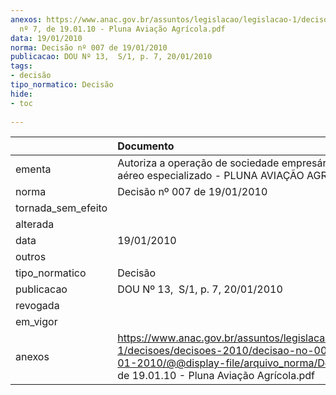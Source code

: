 ```yaml
---
anexos: https://www.anac.gov.br/assuntos/legislacao/legislacao-1/decisoes/decisoes-2010/decisao-no-007-de-19-01-2010/@@display-file/arquivo_norma/Decisão
  nº 7, de 19.01.10 - Pluna Aviação Agrícola.pdf
data: 19/01/2010
norma: Decisão nº 007 de 19/01/2010
publicacao: DOU Nº 13,  S/1, p. 7, 20/01/2010
tags:
- decisão
tipo_normatico: Decisão
hide: 
- toc 
 
---
```


|                    | Documento                                                                                                                                                                                        |
|:-------------------|:-------------------------------------------------------------------------------------------------------------------------------------------------------------------------------------------------|
| ementa             | Autoriza a operação de sociedade empresária de serviço aéreo especializado - PLUNA AVIAÇÃO AGRÍCOLA LTDA.                                                                                        |
| norma              | Decisão nº 007 de 19/01/2010                                                                                                                                                                     |
| tornada_sem_efeito |                                                                                                                                                                                                  |
| alterada           |                                                                                                                                                                                                  |
| data               | 19/01/2010                                                                                                                                                                                       |
| outros             |                                                                                                                                                                                                  |
| tipo_normatico     | Decisão                                                                                                                                                                                          |
| publicacao         | DOU Nº 13,  S/1, p. 7, 20/01/2010                                                                                                                                                                |
| revogada           |                                                                                                                                                                                                  |
| em_vigor           |                                                                                                                                                                                                  |
| anexos             | https://www.anac.gov.br/assuntos/legislacao/legislacao-1/decisoes/decisoes-2010/decisao-no-007-de-19-01-2010/@@display-file/arquivo_norma/Decisão nº 7, de 19.01.10 - Pluna Aviação Agrícola.pdf |